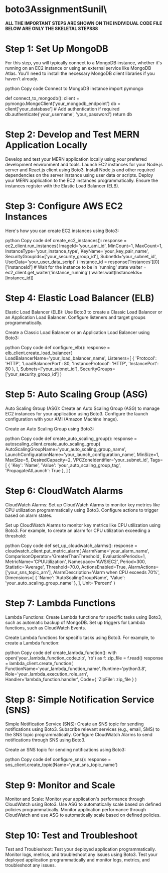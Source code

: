 # boto3AssignmentSunil\

**ALL THE IMPORTANT STEPS ARE SHOWN ON THE INDIVIDUAL CODE FILE**
**BELOW ARE ONLY THE SKELETAL STEPS88**

# Step 1: Set Up MongoDB
For this step, you will typically connect to a MongoDB instance, whether it's running on an EC2 instance or using an external service like MongoDB Atlas. You'll need to install the necessary MongoDB client libraries if you haven't already.

python
Copy code
Connect to MongoDB instance
import pymongo

def connect_to_mongodb():
    client = pymongo.MongoClient('your_mongodb_endpoint')
    db = client['your_database']
    # Add authentication if required
    db.authenticate('your_username', 'your_password')
    return db
    
# Step 2: Develop and Test MERN Application Locally
Develop and test your MERN application locally using your preferred development environment and tools.
Launch EC2 instances for your Node.js server and React.js client using Boto3.
Install Node.js and other required dependencies on the server instance using user data or scripts.
Deploy your MERN application to the EC2 instances programmatically.
Ensure the instances register with the Elastic Load Balancer (ELB).

# Step 3: Configure AWS EC2 Instances
Here's how you can create EC2 instances using Boto3:

python
Copy code
def create_ec2_instances():
    response = ec2_client.run_instances(
        ImageId='your_ami_id',
        MinCount=1,
        MaxCount=1,
        InstanceType='your_instance_type',
        KeyName='your_key_pair_name',
        SecurityGroupIds=['your_security_group_id'],
        SubnetId='your_subnet_id',
        UserData='your_user_data_script'
    )
    instance_id = response['Instances'][0]['InstanceId']
    # Wait for the instance to be in 'running' state
    waiter = ec2_client.get_waiter('instance_running')
    waiter.wait(InstanceIds=[instance_id])

    
# Step 4: Elastic Load Balancer (ELB)
Elastic Load Balancer (ELB):
Use Boto3 to create a Classic Load Balancer or an Application Load Balancer.
Configure listeners and target groups programmatically.

Create a Classic Load Balancer or an Application Load Balancer using Boto3:

python
Copy code
def configure_elb():
    response = elb_client.create_load_balancer(
        LoadBalancerName='your_load_balancer_name',
        Listeners=[
            {
                'Protocol': 'HTTP',
                'LoadBalancerPort': 80,
                'InstanceProtocol': 'HTTP',
                'InstancePort': 80
            },
        ],
        Subnets=['your_subnet_id'],
        SecurityGroups=['your_security_group_id']
    )

    
# Step 5: Auto Scaling Group (ASG)
Auto Scaling Group (ASG):
Create an Auto Scaling Group (ASG) to manage EC2 instances for your application using Boto3.
Configure the launch configuration with your AMI (Amazon Machine Image).

Create an Auto Scaling Group using Boto3:

python
Copy code
def create_auto_scaling_group():
    response = autoscaling_client.create_auto_scaling_group(
        AutoScalingGroupName='your_auto_scaling_group_name',
        LaunchConfigurationName='your_launch_configuration_name',
        MinSize=1,
        MaxSize=5,
        DesiredCapacity=2,
        VPCZoneIdentifier='your_subnet_id',
        Tags=[
            {
                'Key': 'Name',
                'Value': 'your_auto_scaling_group_tag',
                'PropagateAtLaunch': True
            },
        ]
    )

    
# Step 6: CloudWatch Alarms
CloudWatch Alarms:
Set up CloudWatch Alarms to monitor key metrics like CPU utilization programmatically using Boto3.
Configure actions to trigger based on alarm states.

Set up CloudWatch Alarms to monitor key metrics like CPU utilization using Boto3. For example, to create an alarm for CPU utilization exceeding a threshold:

python
Copy code
def set_up_cloudwatch_alarms():
    response = cloudwatch_client.put_metric_alarm(
        AlarmName='your_alarm_name',
        ComparisonOperator='GreaterThanThreshold',
        EvaluationPeriods=1,
        MetricName='CPUUtilization',
        Namespace='AWS/EC2',
        Period=300,
        Statistic='Average',
        Threshold=70.0,
        ActionsEnabled=True,
        AlarmActions=['your_sns_topic_arn'],
        AlarmDescription='Alarm when CPU exceeds 70%',
        Dimensions=[
            {
                'Name': 'AutoScalingGroupName',
                'Value': 'your_auto_scaling_group_name'
            },
        ],
        Unit='Percent'
    )

    
# Step 7: Lambda Functions
Lambda Functions:
Create Lambda functions for specific tasks using Boto3, such as automatic backup of MongoDB.
Set up triggers for Lambda functions, such as CloudWatch Events.

Create Lambda functions for specific tasks using Boto3. For example, to create a Lambda function:

python
Copy code
def create_lambda_function():
    with open('your_lambda_function_code.zip', 'rb') as f:
        zip_file = f.read()
    response = lambda_client.create_function(
        FunctionName='your_lambda_function_name',
        Runtime='python3.8',
        Role='your_lambda_execution_role_arn',
        Handler='lambda_function.handler',
        Code={
            'ZipFile': zip_file
        }
    )

    
# Step 8: Simple Notification Service (SNS)
Simple Notification Service (SNS):
Create an SNS topic for sending notifications using Boto3.
Subscribe relevant services (e.g., email, SMS) to the SNS topic programmatically.
Configure CloudWatch Alarms to send notifications through SNS using Boto3.

Create an SNS topic for sending notifications using Boto3:

python
Copy code
def configure_sns():
    response = sns_client.create_topic(Name='your_sns_topic_name')

    
# Step 9: Monitor and Scale
Monitor and Scale:
Monitor your application's performance through CloudWatch using Boto3.
Use ASG to automatically scale based on defined policies programmatically.
Monitor application performance through CloudWatch and use ASG to automatically scale based on defined policies.


# Step 10: Test and Troubleshoot
Test and Troubleshoot:
Test your deployed application programmatically.
Monitor logs, metrics, and troubleshoot any issues using Boto3.
Test your deployed application programmatically and monitor logs, metrics, and troubleshoot any issues.

